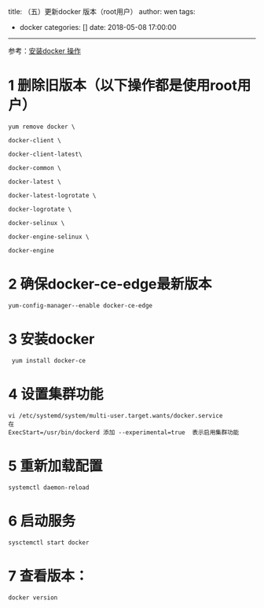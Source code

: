 title: （五）更新docker 版本（root用户）
author: wen
tags:
  - docker
categories: []
date: 2018-05-08 17:00:00
---
参考：[安装docker 操作](/2018/05/08/（四）安装docker（root用户）/)

# 1 删除旧版本（以下操作都是使用root用户）
```
yum remove docker \

docker-client \

docker-client-latest\ 

docker-common \

docker-latest \

docker-latest-logrotate \

docker-logrotate \

docker-selinux \

docker-engine-selinux \

docker-engine

```

# 2 确保docker-ce-edge最新版本
```
yum-config-manager--enable docker-ce-edge
```
# 3 安装docker
```
 yum install docker-ce
```

# 4 设置集群功能
```
vi /etc/systemd/system/multi-user.target.wants/docker.service 
在
ExecStart=/usr/bin/dockerd 添加 --experimental=true  表示启用集群功能
```
# 5 重新加载配置
```
systemctl daemon-reload
```

# 6 启动服务
```
sysctemctl start docker
```

# 7 查看版本：
```
docker version
```